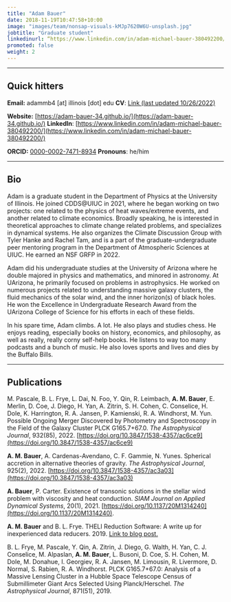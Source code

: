 ```yaml
---
title: "Adam Bauer"
date: 2018-11-19T10:47:58+10:00
image: "images/team/nonsap-visuals-kMJp7620W6U-unsplash.jpg"
jobtitle: "Graduate student"
linkedinurl: “https://www.linkedin.com/in/adam-michael-bauer-380492200/“
promoted: false
weight: 2
---
```


---
## Quick hitters

**Email:** adammb4 [at] illinois [dot] edu                    **CV**: [Link (last updated 10/26/2022)](/cvs/Bauer_CV.pdf)

**Website:** [https://adam-bauer-34.github.io/](https://adam-bauer-34.github.io/)                    **LinkedIn**: [https://www.linkedin.com/in/adam-michael-bauer-380492200/](https://www.linkedin.com/in/adam-michael-bauer-380492200/)

**ORCID:** [0000-0002-7471-8934](https://orcid.org/0000-0002-7471-8934)                    **Pronouns**: he/him

---
## Bio
Adam is a graduate student in the Department of Physics at the University of Illinois. He joined CDDS@UIUC in 2021, where he began working on two projects: one related to the physics of heat waves/extreme events, and another related to climate economics. Broadly speaking, he is interested in theoretical approaches to climate change related problems, and specializes in dynamical systems. He also organizes the Climate Discussion Group with Tyler Hanke and Rachel Tam, and is a part of the graduate-undergraduate peer mentoring program in the Department of Atmospheric Sciences at UIUC. He earned an NSF GRFP in 2022.

Adam did his undergraduate studies at the University of Arizona where he double majored in physics and mathematics, and minored in astronomy. At UArizona, he primarily focused on problems in astrophysics. He worked on numerous projects related to understanding massive galaxy clusters, the fluid mechanics of the solar wind, and the inner horizon(s) of black holes. He won the Excellence in Undergraduate Research Award from the UArizona College of Science for his efforts in each of these fields.

In his spare time, Adam climbs. A lot. He also plays and studies chess. He enjoys reading, especially books on history, economics, and philosophy, as well as really, really corny self-help books. He listens to way too many podcasts and a bunch of music. He also loves sports and lives and dies by the Buffalo Bills.

---
## Publications
M. Pascale, B. L. Frye, L. Dai, N. Foo, Y. Qin, R. Leimbach, **A. M. Bauer**, E. Merlin, D. Coe, J. Diego, H. Yan, A. Zitrin, S. H. Cohen, C. Conselice, H. Dole, K. Harrington, R. A. Jansen, P. Kamienski, R. A. Windhorst, M. Yun. Possible Ongoing Merger Discovered by Photometry and Spectroscopy in the Field of the Galaxy Cluster PLCK G165.7+67.0. *The Astrophysical Journal*, 932(85), 2022. [https://doi.org/10.3847/1538-4357/ac6ce9](https://doi.org/10.3847/1538-4357/ac6ce9)

**A. M. Bauer**, A. Cardenas-Avendano, C. F. Gammie, N. Yunes. Spherical accretion in alternative theories of gravity.  *The Astrophysical Journal*, 925(2), 2022. [https://doi.org/10.3847/1538-4357/ac3a03](https://doi.org/10.3847/1538-4357/ac3a03) 

**A. Bauer**, P. Carter. Existence of transonic solutions in the stellar wind problem with viscosity and heat conduction. *SIAM Journal on Applied Dynamical Systems*, 20(1), 2021. [https://doi.org/10.1137/20M1314240](https://doi.org/10.1137/20M1314240).

**A. M. Bauer** and B. L. Frye. THELI Reduction Software: A write up for inexperienced data reducers. 2019. [Link to blog post.](https://www.cloudynights.com/topic/679713-write-up-for-inexperienced-theli-users/)

B. L. Frye, M. Pascale, Y. Qin, A. Zitrin, J. Diego, G. Walth, H. Yan, C. J. Conselice, M. Alpaslan, **A. M. Bauer**, L. Busoni, D. Coe, S. H. Cohen, M. Dole, M. Donahue, I. Georgiev, R. A. Jansen, M. Limousin, R. Livermore, D. Normal, S. Rabien, R. A. Windhorst. PLCK G165.7+67.0: Analysis of a Massive Lensing Cluster in a Hubble Space Telescope Census of Submillimeter Giant Arcs Selected Using Planck/Herschel. *The Astrophysical Journal*, 871(51), 2019.